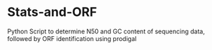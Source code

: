 # Stats-and-ORF
Python Script to determine N50 and GC content of sequencing data, followed by ORF identification using prodigal
